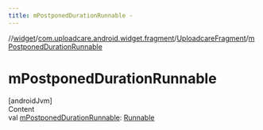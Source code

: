 ```yaml
---
title: mPostponedDurationRunnable -
---
```

//[widget](../../index.md)/[com.uploadcare.android.widget.fragment](../index.md)/[UploadcareFragment](index.md)/[mPostponedDurationRunnable](m-postponed-duration-runnable.md)



# mPostponedDurationRunnable  
[androidJvm]  
Content  
val [mPostponedDurationRunnable](m-postponed-duration-runnable.md): [Runnable](https://developer.android.com/reference/kotlin/java/lang/Runnable.html)  



